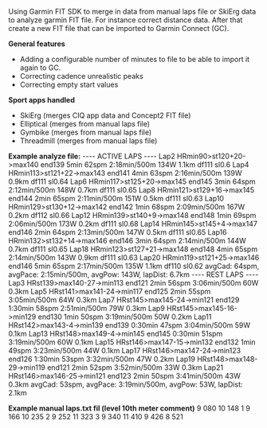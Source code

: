 Using Garmin FIT SDK to merge in data from manual laps file or SkiErg data to analyze garmin FIT file. For instance correct distance data.
After that create a new FIT file that can be imported to Garmin Connect (GC).

**General features**
- Adding a configurable number of minutes to file to be able to import it again to GC.
- Correcting cadence unrealistic peaks
- Correcting empty start values

**Sport apps handled**
- SkiErg (merges CIQ app data and Concept2 FIT file)
- Elliptical (merges from manual laps file)
- Gymbike (merges from manual laps file)
- Threadmill (merges from manual laps file)

**Example analyze file:**
---- ACTIVE LAPS ----
Lap2 HRmin90>st120+20->max140 end139 5min 62spm 2:18min/500m 134W 1.1km df111 sl0.6
Lap4 HRmin113>st121+22->max143 end141 4min 63spm 2:16min/500m 139W 0.9km df111 sl0.64
Lap6 HRmin117>st125+20->max145 end145 3min 64spm 2:12min/500m 148W 0.7km df111 sl0.65
Lap8 HRmin121>st129+16->max145 end144 2min 65spm 2:11min/500m 151W 0.5km df111 sl0.63
Lap10 HRmin129>st130+12->max142 end142 1min 68spm 2:09min/500m 167W 0.2km df112 sl0.66
Lap12 HRmin139>st140+9->max148 end148 1min 69spm 2:06min/500m 173W 0.2km df111 sl0.68
Lap14 HRmin145>st145+4->max147 end146 2min 64spm 2:13min/500m 147W 0.5km df111 sl0.65
Lap16 HRmin132>st132+14->max146 end146 3min 64spm 2:14min/500m 144W 0.7km df111 sl0.65
Lap18 HRmin123>st127+21->max148 end148 4min 65spm 2:14min/500m 143W 0.9km df111 sl0.63
Lap20 HRmin119>st121+25->max146 end146 5min 65spm 2:17min/500m 135W 1.1km df110 sl0.62
avgCad: 64spm, avgPace: 2:15min/500m, avgPow: 143W, lapDist: 6.7km
---- REST LAPS ----
Lap3 HRst139>max140-27->min113 end121 2min 56spm 3:06min/500m 60W 0.3km
Lap5 HRst141>max141-24->min117 end125 2min 55spm 3:05min/500m 64W 0.3km
Lap7 HRst145>max145-24->min121 end129 1:30min 58spm 2:51min/500m 79W 0.3km
Lap9 HRst145>max145-16->min129 end130 1min 50spm 3:19min/500m 50W 0.2km
Lap11 HRst142>max143-4->min139 end139 0:30min 47spm 3:04min/500m 59W 0.1km
Lap13 HRst148>max149-4->min145 end145 0:30min 51spm 3:19min/500m 60W 0.1km
Lap15 HRst146>max147-15->min132 end132 1min 49spm 3:23min/500m 44W 0.1km
Lap17 HRst146>max147-24->min123 end126 1:30min 53spm 3:32min/500m 47W 0.2km
Lap19 HRst148>max148-29->min119 end121 2min 52spm 3:52min/500m 33W 0.3km
Lap21 HRst146>max146-25->min121 end123 2min 50spm 3:41min/500m 43W 0.3km
avgCad: 53spm, avgPace: 3:19min/500m, avgPow: 53W, lapDist: 2.1km

**Example manual laps.txt fil (level <space> 10th meter <space> comment)**
9 080
10 148 1
9 166
10 235 2
9 252
11 323 3
9 340
11 410
9 426
8 521
